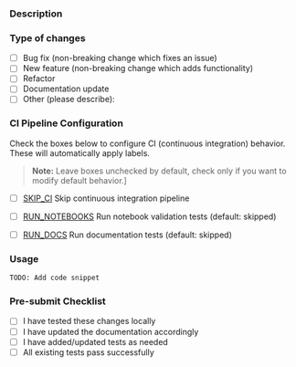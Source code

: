 ### Description
<!-- Provide a detailed description of the changes in this PR -->

### Type of changes
<!-- Mark the relevant option with an [x] -->

- [ ]  Bug fix (non-breaking change which fixes an issue)
- [ ]  New feature (non-breaking change which adds functionality)
- [ ]  Refactor
- [ ]  Documentation update
- [ ]  Other (please describe):

### CI Pipeline Configuration
Check the boxes below to configure CI (continuous integration) behavior. These will automatically apply labels.
> **Note:** Leave boxes unchecked by default, check only if you want to modify default behavior.]
 - [ ] [SKIP_CI](https://github.com/NVIDIA/bionemo-framework/blob/dorotat/pytest-nbval-on-demand/docs/docs/user-guide/contributing/contributing.md#skip_ci) Skip continuous integration pipeline
 - [ ] [RUN_NOTEBOOKS](https://github.com/NVIDIA/bionemo-framework/blob/dorotat/pytest-nbval-on-demand/docs/docs/user-guide/contributing/contributing.md#run_notebooks) Run notebook validation tests (default: skipped)
 - [ ] [RUN_DOCS](https://github.com/NVIDIA/bionemo-framework/blob/dorotat/pytest-nbval-on-demand/docs/docs/user-guide/contributing/contributing.md#run_docs) Run documentation tests (default: skipped)


### Usage
<!--- How does a user interact with the changed code -->
```python
TODO: Add code snippet
```

### Pre-submit Checklist
<!--- Ensure all items are completed before submitting -->

 - [ ] I have tested these changes locally
 - [ ] I have updated the documentation accordingly
 - [ ] I have added/updated tests as needed
 - [ ] All existing tests pass successfully
